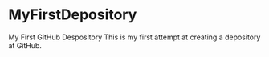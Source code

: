 MyFirstDepository
=================

My First GitHub Despository
This is my first attempt at creating a depository at GitHub.
